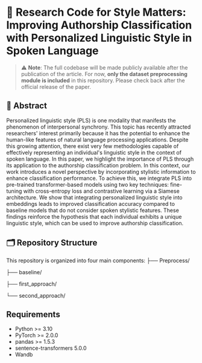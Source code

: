 # 🔬 Research Code for Style Matters: Improving Authorship Classification with Personalized Linguistic Style in Spoken Language

> ⚠️ **Note**: The full codebase will be made publicly available after the publication of the article.
> For now, **only the dataset preprocessing module is included** in this repository. Please check back after the official release of the paper.

## 🧾 Abstract

Personalized linguistic style (PLS) is one modality that manifests the phenomenon of interpersonal synchrony. This topic has recently attracted researchers' interest primarily because it has the potential to enhance the human-like features of natural language processing applications. Despite this growing attention, there exist very few methodologies capable of effectively representing an individual's linguistic style in the context of spoken language.
In this paper, we highlight the importance of PLS through its application to the authorship classification problem. In this context, our work introduces a novel perspective by incorporating stylistic information to enhance classification performance.
To achieve this, we integrate PLS into pre-trained transformer-based models using two key techniques: fine-tuning with cross-entropy loss and contrastive learning via a Siamese architecture. 
We show that integrating personalized linguistic style into embeddings leads to improved classification accuracy compared to baseline models that do not consider spoken stylistic features. These findings reinforce the hypothesis that each individual exhibits a unique linguistic style, which can be used to improve authorship classification.

## 🗂️ Repository Structure
This repository is organized into four main components:
├── Preprocess/

├── baseline/

├── first_approach/ 

└── second_approach/ 


## Requirements
- Python >= 3.10
- PyTorch >= 2.0.0	
- pandas	>= 1.5.3
- sentence-transformers 5.0.0
- Wandb
